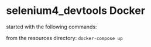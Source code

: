 # selenium4_devtools Docker

started with the following commands:

from the resources directory:
`docker-compose up`
